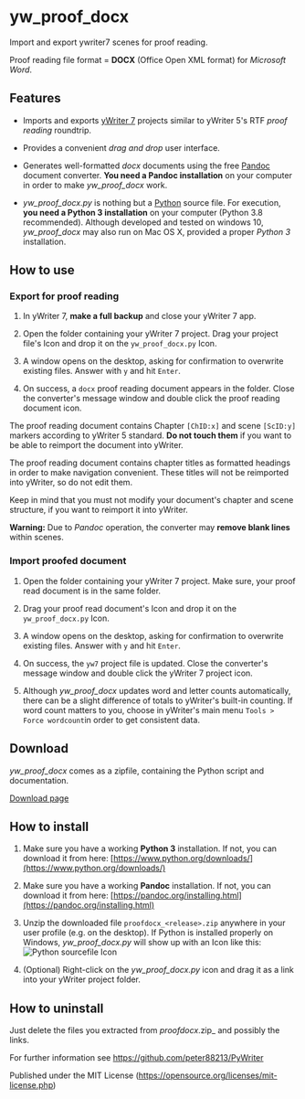 # yw_proof_docx

Import and export ywriter7 scenes for proof reading.

Proof reading file format =  __DOCX__  (Office Open XML format) for _Microsoft Word_.



## Features

* Imports and exports [yWriter 7](http://www.spacejock.com/yWriter7_Download.html) projects similar to yWriter 5's RTF  _proof reading_  roundtrip.

* Provides a convenient  _drag and drop_  user interface.

* Generates well-formatted  _docx_  documents using the free  [Pandoc](https://pandoc.org/)  document converter.  __You need a Pandoc installation__  on your computer in order to make  _yw_proof_docx_  work.

*  _yw_proof_docx.py_  is nothing but a [Python](https://www.python.org/downloads/) source file. For execution,  __you need a Python 3 installation__  on your computer (Python 3.8 recommended). Although developed and tested on windows 10,  _yw_proof_docx_  may also run on Mac OS X, provided a proper  _Python 3_  installation. 



## How to use

### Export for proof reading

1. In yWriter 7,  __make a full backup__  and close your yWriter 7 app.

2. Open the folder containing your yWriter 7 project. Drag your project file's Icon and drop it on the `yw_proof_docx.py` Icon.

3. A window opens on the desktop, asking for confirmation to overwrite existing files. Answer with `y` and hit `Enter`.

4. On success, a `docx` proof reading document appears in the folder. Close the converter's message window and double click the proof reading document icon.

The proof reading document contains Chapter `[ChID:x]` and scene `[ScID:y]` markers according to yWriter 5 standard.  __Do not touch them__  if you want to be able to reimport the document into yWriter. 

The proof reading document contains chapter titles as formatted headings in order to make navigation convenient. These titles will not be reimported into yWriter, so do not edit them. 

Keep in mind that you must not modify your document's chapter and scene structure, if you want to reimport it into yWriter.

__Warning:__  Due to  _Pandoc_  operation, the converter may  __remove blank lines__  within scenes.



### Import proofed document

1. Open the folder containing your yWriter 7 project. Make sure, your proof read document is in the same folder.

2. Drag your proof read document's Icon and drop it on the `yw_proof_docx.py` Icon.
  
3. A window opens on the desktop, asking for confirmation to overwrite existing files. Answer with `y` and hit `Enter`.

4. On success, the `yw7` project file is updated. Close the converter's message window and double click the yWriter 7 project icon.

5. Although  _yw_proof_docx_  updates word and letter counts automatically, there can be a slight difference of totals to yWriter's built-in counting. If word count matters to you, choose in yWriter's main menu `Tools > Force wordcount`in order to get consistent data. 



## Download

_yw_proof_docx_ comes as a zipfile, containing the Python script and documentation.

[Download page](https://github.com/peter88213/PyWriter/releases/latest)



## How to install

1. Make sure you have a working  __Python 3__  installation. If not, you can download it from here: [https://www.python.org/downloads/](https://www.python.org/downloads/)

2. Make sure you have a working  __Pandoc__  installation. If not, you can download it from here: [https://pandoc.org/installing.html](https://pandoc.org/installing.html)

3. Unzip the downloaded file `proofdocx_<release>.zip` anywhere in your user profile (e.g. on the desktop). If Python is installed properly on Windows,   _yw_proof_docx.py_  will show up with an Icon like this: ![Python sourcefile Icon](https://upload.wikimedia.org/wikipedia/commons/8/82/Text-x-python.svg)

4. (Optional) Right-click on the  _yw_proof_docx.py_  icon and drag it as a link into your yWriter project folder.



## How to uninstall

Just delete the files you extracted from  _proofdocx_<release>.zip_  and possibly the links.   



For further information see https://github.com/peter88213/PyWriter

Published under the MIT License (https://opensource.org/licenses/mit-license.php)
